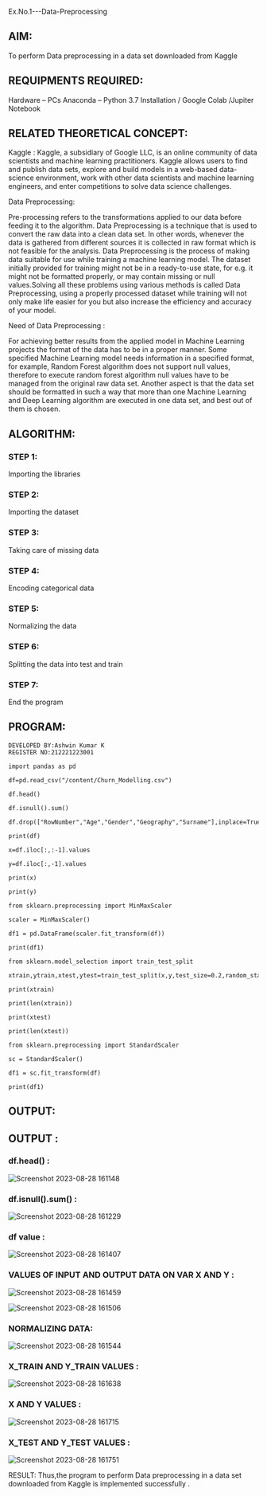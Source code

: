 Ex.No.1---Data-Preprocessing
## AIM:
To perform Data preprocessing in a data set downloaded from Kaggle

## REQUIPMENTS REQUIRED:
Hardware – PCs Anaconda – Python 3.7 Installation / Google Colab /Jupiter Notebook

## RELATED THEORETICAL CONCEPT:
Kaggle : Kaggle, a subsidiary of Google LLC, is an online community of data scientists and machine learning practitioners. Kaggle allows users to find and publish data sets, explore and build models in a web-based data-science environment, work with other data scientists and machine learning engineers, and enter competitions to solve data science challenges.

Data Preprocessing:

Pre-processing refers to the transformations applied to our data before feeding it to the algorithm. Data Preprocessing is a technique that is used to convert the raw data into a clean data set. In other words, whenever the data is gathered from different sources it is collected in raw format which is not feasible for the analysis. Data Preprocessing is the process of making data suitable for use while training a machine learning model. The dataset initially provided for training might not be in a ready-to-use state, for e.g. it might not be formatted properly, or may contain missing or null values.Solving all these problems using various methods is called Data Preprocessing, using a properly processed dataset while training will not only make life easier for you but also increase the efficiency and accuracy of your model.

Need of Data Preprocessing :

For achieving better results from the applied model in Machine Learning projects the format of the data has to be in a proper manner. Some specified Machine Learning model needs information in a specified format, for example, Random Forest algorithm does not support null values, therefore to execute random forest algorithm null values have to be managed from the original raw data set. Another aspect is that the data set should be formatted in such a way that more than one Machine Learning and Deep Learning algorithm are executed in one data set, and best out of them is chosen.

## ALGORITHM:
### STEP 1:
Importing the libraries

### STEP 2:
Importing the dataset

### STEP 3:
Taking care of missing data

### STEP 4:
Encoding categorical data

### STEP 5:
Normalizing the data

### STEP 6:
Splitting the data into test and train

### STEP 7:
End the program

## PROGRAM:
```
DEVELOPED BY:Ashwin Kumar K
REGISTER NO:212221223001
```
```
import pandas as pd

df=pd.read_csv("/content/Churn_Modelling.csv")

df.head()

df.isnull().sum()

df.drop(["RowNumber","Age","Gender","Geography","Surname"],inplace=True,axis=1)

print(df)

x=df.iloc[:,:-1].values

y=df.iloc[:,-1].values

print(x)

print(y)

from sklearn.preprocessing import MinMaxScaler

scaler = MinMaxScaler()

df1 = pd.DataFrame(scaler.fit_transform(df))

print(df1)

from sklearn.model_selection import train_test_split

xtrain,ytrain,xtest,ytest=train_test_split(x,y,test_size=0.2,random_state=2)

print(xtrain)

print(len(xtrain))

print(xtest)

print(len(xtest))

from sklearn.preprocessing import StandardScaler

sc = StandardScaler()

df1 = sc.fit_transform(df)

print(df1)
```
## OUTPUT:
## OUTPUT :

### df.head() :

![Screenshot 2023-08-28 161148](https://github.com/Abrinnisha6/Ex.No.1---Data-Preprocessing/assets/118889454/0ea2d5d8-f985-4ba8-9390-b47ce4e2f8c2)

### df.isnull().sum() :

![Screenshot 2023-08-28 161229](https://github.com/Abrinnisha6/Ex.No.1---Data-Preprocessing/assets/118889454/2c4c7db6-fb1f-4feb-a7a7-3f50bc81710a)

### df value :

![Screenshot 2023-08-28 161407](https://github.com/Abrinnisha6/Ex.No.1---Data-Preprocessing/assets/118889454/dfa69f88-93fd-411a-a489-6f856f786c21)

### VALUES OF INPUT AND OUTPUT DATA ON VAR X AND Y :

![Screenshot 2023-08-28 161459](https://github.com/Abrinnisha6/Ex.No.1---Data-Preprocessing/assets/118889454/e479141c-f60c-44b8-8c0a-c0733e74670e)

![Screenshot 2023-08-28 161506](https://github.com/Abrinnisha6/Ex.No.1---Data-Preprocessing/assets/118889454/a32b1459-cbd3-44a9-a2e8-079f9f762a8f)


### NORMALIZING DATA:

![Screenshot 2023-08-28 161544](https://github.com/Abrinnisha6/Ex.No.1---Data-Preprocessing/assets/118889454/53188c26-e359-4cf8-aa1b-1df5073b35a1)
### X_TRAIN AND Y_TRAIN VALUES :

![Screenshot 2023-08-28 161638](https://github.com/Abrinnisha6/Ex.No.1---Data-Preprocessing/assets/118889454/73f46868-d029-4946-a929-7b93ef538ec2)


### X AND Y VALUES :

![Screenshot 2023-08-28 161715](https://github.com/Abrinnisha6/Ex.No.1---Data-Preprocessing/assets/118889454/4a85cb4d-40b2-4342-9949-7d1a35334ab6)

### X_TEST AND Y_TEST VALUES :

![Screenshot 2023-08-28 161751](https://github.com/Abrinnisha6/Ex.No.1---Data-Preprocessing/assets/118889454/8c23e0b3-b34e-4785-bdf5-89a7bbfa1a31)

RESULT:
Thus,the program to perform Data preprocessing in a data set downloaded from Kaggle is implemented successfully .

